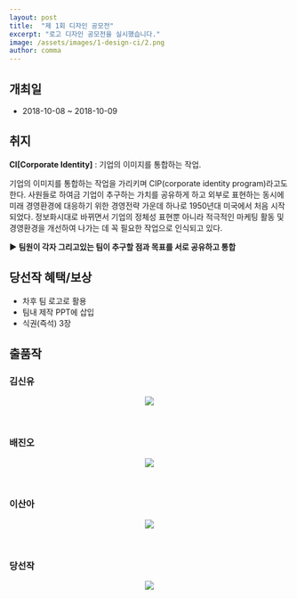 ```yaml
---
layout: post
title:  "제 1회 디자인 공모전"
excerpt: "로고 디자인 공모전을 실시했습니다."
image: /assets/images/1-design-ci/2.png
author: comma
---
```

## 개최일

- 2018-10-08 ~ 2018-10-09

## 취지

**CI[Corporate Identity]** : 기업의 이미지를 통합하는 작업.

기업의 이미지를 통합하는 작업을 가리키며 CIP(corporate identity program)라고도 한다. 사원들로 하여금 기업이 추구하는 가치를 공유하게 하고 외부로 표현하는 동시에 미래 경영환경에 대응하기 위한 경영전략 가운데 하나로 1950년대 미국에서 처음 시작되었다. 정보화시대로 바뀌면서 기업의 정체성 표현뿐 아니라 적극적인 마케팅 활동 및 경영환경을 개선하여 나가는 데 꼭 필요한 작업으로 인식되고 있다.

**▶ 팀원이 각자 그리고있는 팀이 추구할 점과 목표를 서로 공유하고 통합**

## 당선작 혜택/보상

- 차후 팀 로고로 활용
- 팀내 제작 PPT에 삽입
- 식권(즉석) 3장

## 출품작

### 김신유

<p style="text-align: center;"><img src="{{site.commaimg}}/assets/images/1-design-ci/1.png"></p>

<br/>

### 배진오

<p style="text-align: center;"><img src="{{site.commaimg}}/assets/images/1-design-ci/2.png"></p>

<br/>

### 이산아

<p style="text-align: center;"><img src="{{site.commaimg}}/assets/images/1-design-ci/3.png"></p>

<br/>

### 당선작

<p style="text-align: center;"><img src="{{site.commaimg}}/assets/images/1-design-ci/4.jpg"></p>